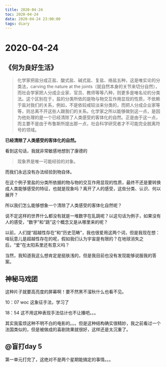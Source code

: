 ```yaml
---
title: 2020-04-24
toc: 2020-04-24
data: 2020-04-24 23:00:00
tags: diary
---
```



# 2020-04-24

## 《何为良好生活》

> 化学家把盐分成正盐、酸式盐、碱式盐、复盐、络盐五种，这是唯实论的分类法，carving the nature at the joints（就自然本身的关节来切分自然），而社会学家把人分成企业家、官员、教师等等八种，则更多是唯名论的分类法。这个区别在于，盐的分类所依的是物与物交互作用显现的性质，不依赖于盐对我们的关系，例如，不是依较咸较淡来分类的，而把人分成企业家等等，则总离不开这些人跟我们的关系。化学家之所以能够做到这一点，是因为他处理的是一个已经清除了人类感受的客体化的自然。正是由于这一点，而主要不是由于布鲁斯所提出那一点，社会科学研究者才不可能完全脱离符号的领域。

**已经清除了人类感受的客体化的自然。**

看到这句话，我就非常敏感地想到了康德的

> 现象界是唯一可能经验的对象。

而我们永远没有办法经验到物自体。

在这个例子里盐的分类所依据的物与物的交互作用显现的性质，最终不还是要转换成人类能够感受的特征，也就是现象吗？离开了人的感受，这些分类、认识、何以展开？

所以我们怎么能够想象一个清除了人类感受的客体化自然呢？

说不定这样的世界什么都没有就是一堆数字在乱跳呢？以这句话为例子，如果没有人的感受，“数字”和“跳”这个概念又是从哪里来的呢？

以前，人们提“超越性存在”和“历史范畴"，我也很爱用这两个词，但是我现在想：啥玩意儿是超越性存在的呢，假如我们认为宇宙是有限的？在地球消失之后，“爱”在太阳系里还有意义吗？

当然，我知道我这么想肯定是挺肤浅的，但是我目前也没有发现能够说服我的答案。

## 神秘马戏团

这种片子就要高亮度的屏幕啊！要不然黑不溜秋什么也看不见。

10：07 woc 这象征手法，学习了

18：54 这不用这种表现手法估计也不让播吧。。。

其实我蛮烦这种不明不白的电影的。。。但是这种结构确实很精妙，我之前看过一个法国类似的，但是被做成的喜剧效果就很好，这样还是太沉重了。

## @盲打day 5

第一单元打完了，这绝对不是两个星期能搞定的事情。。。
